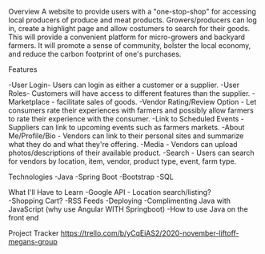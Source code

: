 Overview
A website to provide users with a "one-stop-shop" for accessing local producers of produce and meat products. Growers/producers can log in, create a highlight page and allow costumers to search for their goods. This will provide a convenient platform for micro-growers and backyard farmers. It will promote a sense of community, bolster the local economy, and reduce the carbon footprint of one's purchases.

Features

-User Login- Users can login as either a customer or a supplier.
-User Roles- Customers will have access to different features than the supplier.
-Marketplace - facilitate sales of goods. 
-Vendor Rating/Review Option - Let consumers rate their experiences with farmers and possibly allow farmers to rate their experience with the consumer. 
-Link to Scheduled Events - Suppliers can link to upcoming events such as farmers markets. 
-About Me/Profile/Bio - Vendors can link to their personal sites and summarize what they do and what they're offering. 
-Media - Vendors can upload photos/descriptions of their available product. 
-Search - Users can search for vendors by location, item, vendor, product type, event, farm type.

Technologies
-Java
-Spring Boot
-Bootstrap
-SQL

What I'll Have to Learn
-Google API - Location search/listing? \
-Shopping Cart? -RSS Feeds -Deploying -Complimenting Java with JavaScript (why use Angular WITH Springboot) 
-How to use Java on the front end

Project Tracker
https://trello.com/b/yCqEiAS2/2020-november-liftoff-megans-group

